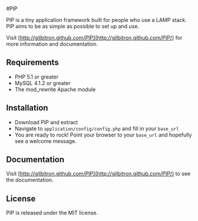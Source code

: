 #PIP

PIP is a tiny application framework built for people who use a LAMP stack. PIP aims to be as simple as possible to set up and use.

Visit [http://gilbitron.github.com/PIP](http://gilbitron.github.com/PIP/) for more information and documentation.

## Requirements

* PHP 5.1 or greater
* MySQL 4.1.2 or greater
* The mod_rewrite Apache module

## Installation

* Download PIP and extract
* Navigate to `application/config/config.php` and fill in your `base_url`
* You are ready to rock! Point your browser to your `base_url` and hopefully see a welcome message.

## Documentation

Visit [http://gilbitron.github.com/PIP](http://gilbitron.github.com/PIP/) to see the documentation.

## License

PIP is released under the MIT license.